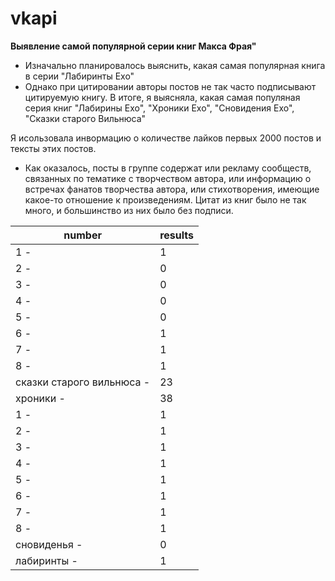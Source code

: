 # vkapi

**Выявление самой популярной серии книг Макса Фрая"**

* Изначально планировалось выяснить, какая самая популярная книга в серии "Лабиринты Ехо" 
* Однако при цитировании авторы постов не так часто подписывают цитируемую книгу. В итоге, я выясняла, какая самая популяная серия книг "Лабирины Ехо", "Хроники Ехо", "Сновидения Ехо", "Сказки старого Вильнюса"

Я исользовала инвормацию о количестве лайков первых 2000 постов и тексты этих постов.

* Как оказалось, посты в группе содержат или рекламу сообществ, связанных по тематике с творчеством автора, или информацию о встречах фанатов творчества автора, или стихотворения, имеющие какое-то отношение к произведениям. Цитат из книг было не так много, и большинство из них было без подписи.

number | results
--- | ---
|1 - |1|
|2 - |0|
|3 - |0|
|4 - |0|
|5 - |0|
|6 - |1|
|7 - |1|
|8 - |1|
|сказки старого вильнюса - |23|
|хроники - | 38 |
|1 - | 1|
|2 - |1|
|3 - |1|
|4 - |1|
|5 - |1|
|6 - |1|
|7 - |1|
|8 - |1|
|сновиденья -| 0|
|лабиринты - |1|
